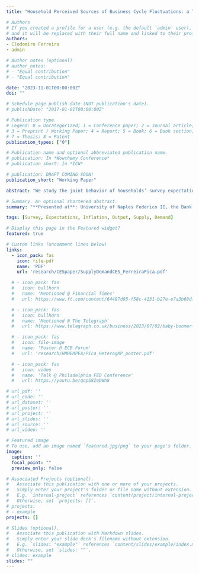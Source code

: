 ```yaml
---
title: "Household Perceived Sources of Business Cycle Fluctuations: a Tale of Supply and Demand"

# Authors
# If you created a profile for a user (e.g. the default `admin` user), write the username (folder name) here 
# and it will be replaced with their full name and linked to their profile.
authors:
- Clodomiro Ferreira
- admin

# Author notes (optional)
# author_notes:
# - "Equal contribution"
# - "Equal contribution"

date: "2023-11-01T00:00:00Z"
doi: ""

# Schedule page publish date (NOT publication's date).
# publishDate: "2017-01-01T00:00:00Z"

# Publication type.
# Legend: 0 = Uncategorized; 1 = Conference paper; 2 = Journal article;
# 3 = Preprint / Working Paper; 4 = Report; 5 = Book; 6 = Book section;
# 7 = Thesis; 8 = Patent
publication_types: ["0"]

# Publication name and optional abbreviated publication name.
# publication: In *Wowchemy Conference*
# publication_short: In *ICW*

# publication: DRAFT COMING SOON!
publication_short: "Working Paper"

abstract: "We study the joint behavior of households’ survey expectations for a wide range of macroeconomic and individual-level variables in the largest six euro area countries, both in the cross-section and time series. Although households disagree, their expectations are correlated in the cross-section. Two principal components explain a significant portion of the variance of all expectations. These components capture households’ perceptions of the sources of macroeconomic dynamics, with the first capturing supply-side views and the second component reflecting demand-side views. This structure of perceptions and disagreement is stable across countries and time and does not vary with demographic or socioeconomic characteristics. We then use these insights to identify two common factors driving expectations over time. The factors co-move strongly with measures of supply and demand disturbances and align well with a narrative based on increasing perceived inflationary pressures coming from supply after the invasion of Ukraine in February 2022."

# Summary. An optional shortened abstract.
summary: "**Presented at**: University of Naples Federico II, the Bank of Italy, the Bank of Spain, the G4 Monetary Policy Meetings, and the Conference on the Macroeconomics of Expectations"

tags: [Survey, Expectations, Inflation, Output, Supply, Demand]

# Display this page in the Featured widget?
featured: true

# Custom links (uncomment lines below)
links:
  - icon_pack: fas
    icon: file-pdf
    name: 'PDF'
    url: 'research/CESpaper/SupplyDemandCES_FerreiraPica.pdf'

  # - icon_pack: fas
  #   icon: bullhorn
  #   name: 'Mentioned @ Financial Times'
  #   url: https://www.ft.com/content/64487d95-f58c-4131-b27e-e7a3b68dfdce

  # - icon_pack: fas
  #   icon: bullhorn
  #   name: 'Mentioned @ The Telegraph'
  #   url: https://www.telegraph.co.uk/business/2023/07/02/baby-boomer-property-uk-mortgage-crisis-interest-rates/

  # - icon_pack: fas
  #   icon: file-image
  #   name: 'Poster @ ECB Forum'
  #   url: 'research/HMHEMPEA/Pica_HeterogMP_poster.pdf'

  # - icon_pack: fas
  #   icon: video
  #   name: 'Talk @ Philadelphia FED Conference'
  #   url: https://youtu.be/qopS8ZoDWh8

# url_pdf: ''
# url_code: ''
# url_dataset: ''
# url_poster: ''
# url_project: ''
# url_slides: ''
# url_source: ''
# url_video: ''

# Featured image
# To use, add an image named `featured.jpg/png` to your page's folder. 
image:
  caption: ''
  focal_point: ""
  preview_only: false

# Associated Projects (optional).
#   Associate this publication with one or more of your projects.
#   Simply enter your project's folder or file name without extension.
#   E.g. `internal-project` references `content/project/internal-project/index.md`.
#   Otherwise, set `projects: []`.
# projects:
# - example
projects: []

# Slides (optional).
#   Associate this publication with Markdown slides.
#   Simply enter your slide deck's filename without extension.
#   E.g. `slides: "example"` references `content/slides/example/index.md`.
#   Otherwise, set `slides: ""`.
# slides: example
slides: ""
---
```


<!-- <h1>Abstract</h1>

The euro area Consumer Expectation Survey queries households about their expectations for a wide range of macroeconomic and individual-level variables, including economic growth, inflation, house prices, interest rates, and personal income growth. We find strong correlations between these expectations, which we use to identify two principal components that explain a significant portion of the total variance. These components represent households’ perceptions of the sources of macroeconomic dynamics, with the first reflecting supply-side shocks and the second reflecting demand-side shocks. Despite their stability over time, these components provide differential variation in household realized consumption in both durables and nondurables, and in precautionary savings. Overall, our results suggest that – at least since 2020 – households have been expecting supply-side shocks to be more important than demand-side shocks for the evolution of the business cycle. -->
